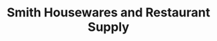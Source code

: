 ---
title: "Smith Housewares and Restaurant Supply"
url: /dewitt/smith-housewares-and-restaurant-supply/
shop: houseware
---